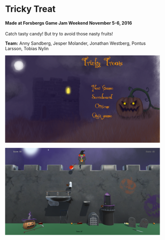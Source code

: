 # Tricky Treat

#### Made at Forsbergs Game Jam Weekend November 5-6, 2016

Catch tasty candy! But try to avoid those nasty fruits!

**Team:** Anny Sandberg, Jesper Molander, Jonathan Westberg, Pontus Larsson, Tobias Nylin

![alt tag](https://raw.githubusercontent.com/tobnyl/TrickyTreat/master/ScreenShots/screenShot01.png)

![alt tag](https://raw.githubusercontent.com/tobnyl/TrickyTreat/master/ScreenShots/screenShot02.png)
